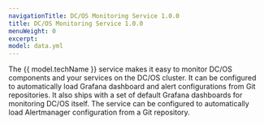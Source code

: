 ```yaml
---
navigationTitle: DC/OS Monitoring Service 1.0.0
title: DC/OS Monitoring Service 1.0.0
menuWeight: 0
excerpt:
model: data.yml
---
```


The {{ model.techName }} service makes it easy to monitor DC/OS components and your services on the DC/OS cluster.
It can be configured to automatically load Grafana dashboard and alert configurations from Git repositories.
It also ships with a set of default Grafana dashboards for monitoring DC/OS itself.
The service can be configured to automatically load Alertmanager configuration from a Git repository.

